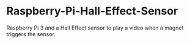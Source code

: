 # Raspberry-Pi-Hall-Effect-Sensor


Raspberry Pi 3 and a Hall Effect sensor to play a video when a magnet triggers the sensor.
